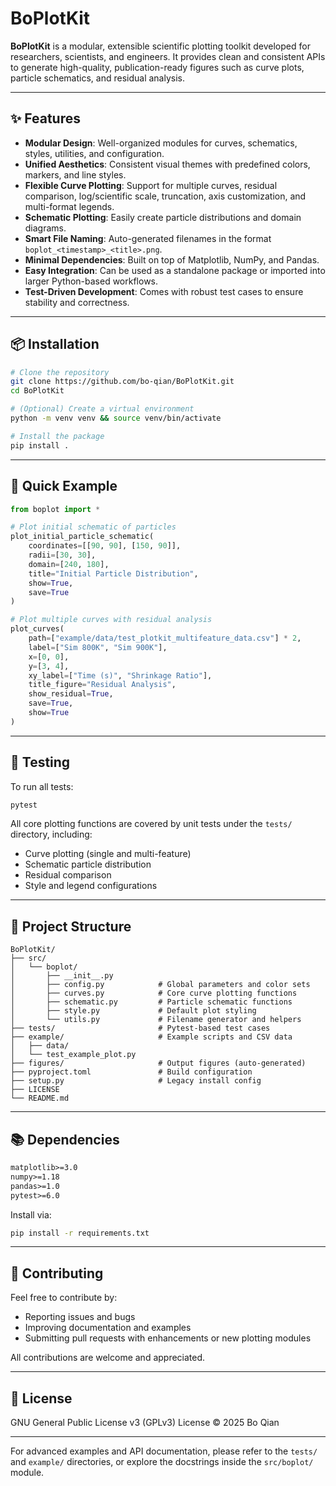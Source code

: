 # BoPlotKit

**BoPlotKit** is a modular, extensible scientific plotting toolkit developed for researchers, scientists, and engineers. It provides clean and consistent APIs to generate high-quality, publication-ready figures such as curve plots, particle schematics, and residual analysis.

---

## ✨ Features

- **Modular Design**: Well-organized modules for curves, schematics, styles, utilities, and configuration.
- **Unified Aesthetics**: Consistent visual themes with predefined colors, markers, and line styles.
- **Flexible Curve Plotting**: Support for multiple curves, residual comparison, log/scientific scale, truncation, axis customization, and multi-format legends.
- **Schematic Plotting**: Easily create particle distributions and domain diagrams.
- **Smart File Naming**: Auto-generated filenames in the format `boplot_<timestamp>_<title>.png`.
- **Minimal Dependencies**: Built on top of Matplotlib, NumPy, and Pandas.
- **Easy Integration**: Can be used as a standalone package or imported into larger Python-based workflows.
- **Test-Driven Development**: Comes with robust test cases to ensure stability and correctness.

---

## 📦 Installation

```bash
# Clone the repository
git clone https://github.com/bo-qian/BoPlotKit.git
cd BoPlotKit

# (Optional) Create a virtual environment
python -m venv venv && source venv/bin/activate

# Install the package
pip install .
```

---

## 🚀 Quick Example

```python
from boplot import *

# Plot initial schematic of particles
plot_initial_particle_schematic(
    coordinates=[[90, 90], [150, 90]],
    radii=[30, 30],
    domain=[240, 180],
    title="Initial Particle Distribution",
    show=True,
    save=True
)

# Plot multiple curves with residual analysis
plot_curves(
    path=["example/data/test_plotkit_multifeature_data.csv"] * 2,
    label=["Sim 800K", "Sim 900K"],
    x=[0, 0],
    y=[3, 4],
    xy_label=["Time (s)", "Shrinkage Ratio"],
    title_figure="Residual Analysis",
    show_residual=True,
    save=True,
    show=True
)
```

---

## 🧪 Testing

To run all tests:

```bash
pytest
```

All core plotting functions are covered by unit tests under the `tests/` directory, including:

- Curve plotting (single and multi-feature)
- Schematic particle distribution
- Residual comparison
- Style and legend configurations

---

## 📁 Project Structure

```
BoPlotKit/
├── src/
│   └── boplot/
│       ├── __init__.py
│       ├── config.py            # Global parameters and color sets
│       ├── curves.py            # Core curve plotting functions
│       ├── schematic.py         # Particle schematic functions
│       ├── style.py             # Default plot styling
│       └── utils.py             # Filename generator and helpers
├── tests/                       # Pytest-based test cases
├── example/                     # Example scripts and CSV data
│   ├── data/
│   └── test_example_plot.py
├── figures/                     # Output figures (auto-generated)
├── pyproject.toml               # Build configuration
├── setup.py                     # Legacy install config
├── LICENSE
└── README.md
```

---

## 📚 Dependencies

```txt
matplotlib>=3.0
numpy>=1.18
pandas>=1.0
pytest>=6.0
```

Install via:

```bash
pip install -r requirements.txt
```

---

## 🙌 Contributing

Feel free to contribute by:

- Reporting issues and bugs
- Improving documentation and examples
- Submitting pull requests with enhancements or new plotting modules

All contributions are welcome and appreciated.

---

## 📜 License

GNU General Public License v3 (GPLv3) License © 2025 Bo Qian

---

For advanced examples and API documentation, please refer to the `tests/` and `example/` directories, or explore the docstrings inside the `src/boplot/` module.
